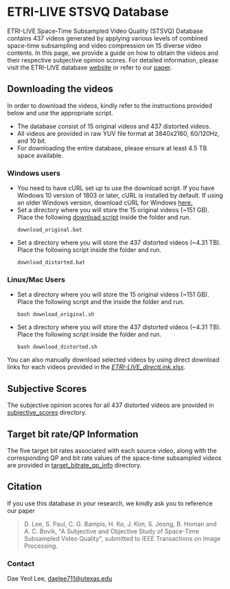 # ETRI-LIVE STSVQ Database
ETRI-LIVE Space-Time Subsampled Video Quality (STSVQ) Database contains 437 videos generated by applying various levels of combined space-time subsampling and video compression on 15 diverse video contents. In this page, we provide a guide on how to obtain the videos and their respective subjective opinion scores. For detailed information, please visit the ETRI-LIVE database [website](https://live.ece.utexas.edu/research/ETRI-LIVE_STSVQ/index.html) or refer to our [paper](https://ieeexplore.ieee.org/abstract/document/9665209).

## Downloading the videos
In order to download the videos, kindly refer to the instructions provided below and use the appropriate script.
* The database consist of 15 original videos and 437 distorted videos. 
* All videos are provided in raw YUV file format at 3840x2160, 60/120Hz, and 10 bit. 
* For downloading the entire database, please ensure at least 4.5 TB space available.

### Windows users
* You need to have cURL set up to use the download script. If you have Windows 10 version of 1803 or later, cURL is installed by default. If using an older Windows version, download cURL for Windows [here.](https://curl.haxx.se/download.html)  
* Set a directory where you will store the 15 original videos (~151 GB). Place the following [download script](./download_original.bat) inside the folder and run. 
	```
	download_original.bat
	```
* Set a directory where you will store the 437 distorted videos (~4.31 TB). Place the following script inside the folder and run. 
	```
	download_distorted.bat
	```

### Linux/Mac Users
* Set a directory where you will store the 15 original videos (~151 GB). Place the following script and the inside the folder and run. 
	```
	bash download_original.sh
	```
* Set a directory where you will store the 437 distorted videos (~4.31 TB). Place the following script inside the folder and run. 
	```
	bash download_distorted.sh
	```

You can also manually download selected videos by using direct download links for each videos provided in the [*ETRI-LIVE_directLink.xlsx*](./ETRI-LIVE_directLink.xlsx).
  


## Subjective Scores
The subjective opinion scores for all 437 distorted videos are provided in [subjective_scores](/subjective_scores) directory.

## Target bit rate/QP Information
The five target bit rates associated with each source video, along with the corresponding QP and bit rate values of the space-time subsampled videos are provided in [target_bitrate_qp_info](/target_bitrate_qp_info) directory.

## Citation
If you use this database in your research, we kindly ask you to reference our paper

>D. Lee, S. Paul, C. G. Bampis, H. Ko, J. Kim, S. Jeong, B. Homan and A. C. Bovik, "A Subjective and Objective Study of Space-Time Subsampled Video Quality", submitted to IEEE Transactions on Image Processing. 


### Contact
Dae Yeol Lee, daelee711@utexas.edu
